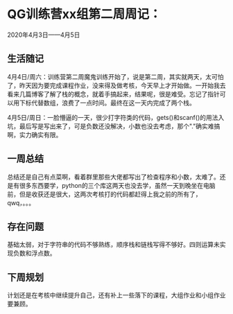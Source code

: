 # QG训练营xx组第二周周记：
2020年4月3日——4月5日

## 生活随记

4月4日/周六：训练营第二周魔鬼训练开始了，说是第二周，其实就两天，太可怕了，昨天因为要完成课程作业，没来得及做考核，今天早上才开始做。一开始我去看来几篇博客了解了栈的概念，就着手搞起来，结果呢，很是难受。忘记了指针可以用下标代替数组，浪费了一点时间。最终在这一天内完成了两个栈。

4月5日/周日：一脸懵逼的一天，很少打字符类的代码，gets()和scanf()的用法入坑，最后写是写出来了，可是负数还没解决，小数也没去考虑，那个"."确实难搞啊，实力确实有限。

## 一周总结

总结还是自己有点菜啊，看着群里那些大佬都写出了检查程序和小数，太难了。还是有很多东西要学，python的三个库这两天也没去学，虽然一天到晚坐在电脑前，但是收获还是很大，这两次考核打的代码都赶得上我之前的所有了，qwq，。。。

## 存在问题

基础太弱，对于字符串的代码不够熟练，顺序栈和链栈写得不够好。四则运算未实现负数和浮点数。

## 下周规划

计划还是在考核中继续提升自己，还有补上一些落下的课程，大组作业和小组作业要兼顾。

